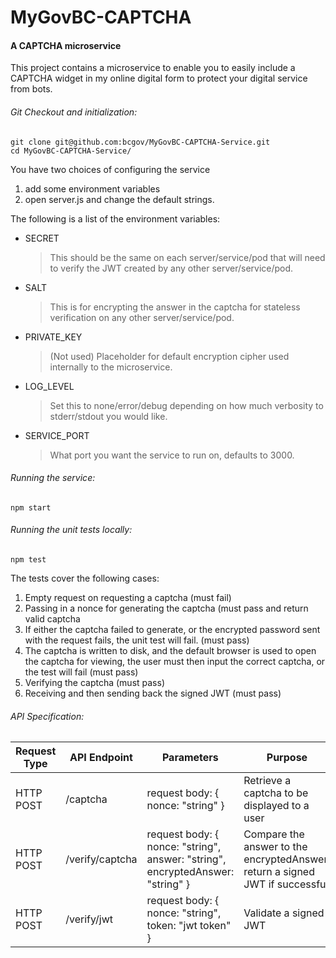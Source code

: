 # MyGovBC-CAPTCHA

#### A CAPTCHA microservice

This project contains a microservice to enable you to easily include a CAPTCHA widget in my online digital form to protect your digital service from bots.

###### Git Checkout and initialization:
```
git clone git@github.com:bcgov/MyGovBC-CAPTCHA-Service.git
cd MyGovBC-CAPTCHA-Service/
```

You have two choices of configuring the service
1. add some environment variables
2. open server.js and change the default strings.

The following is a list of the environment variables:

* SECRET
    > This should be the same on each server/service/pod that will need to verify the JWT created by any other server/service/pod.
* SALT
    > This is for encrypting the answer in the captcha for stateless verification on any other server/service/pod.
* PRIVATE_KEY
    > (Not used) Placeholder for default encryption cipher used internally to the microservice.
* LOG_LEVEL
    > Set this to none/error/debug depending on how much verbosity to stderr/stdout you would like.
* SERVICE_PORT
    > What port you want the service to run on, defaults to 3000.


###### Running the service:
```
npm start
```

###### Running the unit tests locally:
```
npm test
```

The tests cover the following cases:
1. Empty request on requesting a captcha (must fail)
2. Passing in a nonce for generating the captcha (must pass and return valid captcha
3. If either the captcha failed to generate, or the encrypted password sent with the request fails, the unit test will fail. (must pass)
4. The captcha is written to disk, and the default browser is used to open the captcha for viewing, the user must then input the correct captcha, or the test will fail (must pass)
5. Verifying the captcha (must pass)
6. Receiving and then sending back the signed JWT (must pass)


###### API Specification:
Request Type | API Endpoint | Parameters | Purpose
------------ | ------------- | ------------- | -------------
HTTP POST | /captcha | request body: { nonce: "string" } | Retrieve a captcha to be displayed to a user
HTTP POST | /verify/captcha | request body: { nonce: "string", answer: "string", encryptedAnswer: "string" } | Compare the answer to the encryptedAnswer, return a signed JWT if successful
HTTP POST | /verify/jwt | request body: { nonce: "string", token: "jwt token" } | Validate a signed JWT